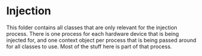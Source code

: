 # Injection

This folder contains all classes that are only relevant for the injection
process. There is one process for each hardware device that is being injected
for, and one context object per process that is being passed around for all
classes to use. Most of the stuff here is part of that process.
